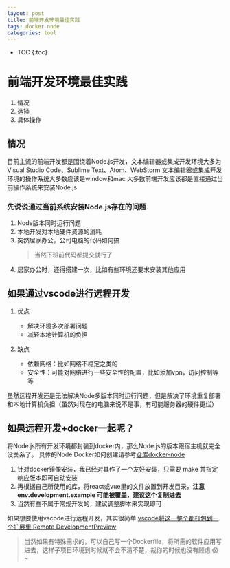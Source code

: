 ```yaml
---
layout: post
title: 前端开发环境最佳实践
tags: docker node
categories: tool
---
```


* TOC
{:toc}

# 前端开发环境最佳实践

1. 情况
1. 选择
1. 具体操作

## 情况

目前主流的前端开发都是围绕着Node.js开发，文本编辑器或集成开发环境大多为Visual Studio Code、Sublime Text、Atom、WebStorm
文本编辑器或集成开发环境的操作系统大多数应该是window和mac
大多数前端开发应该都是直接通过当前操作系统来安装Node.js

### 先说说通过当前系统安装Node.js存在的问题

1. Node版本同时运行问题
1. 本地开发对本地硬件资源的消耗
1. 突然居家办公，公司电脑的代码如何搞
    > 当然下班前代码都提交就行了
1. 居家办公时，还得搭建一次，比如有些环境还要求安装其他应用

## 如果通过vscode进行远程开发

1. 优点
    * 解决环境多次部署问题
    * 减轻本地计算机的负担

1. 缺点
    * 依赖网络：比如网络不稳定之类的
    * 安全性：可能对网络进行一些安全性的配置，比如添加vpn，访问控制等等

虽然远程开发还是无法解决Node多版本同时运行问题，但是解决了环境重复部署和本地计算机负担（虽然对现在的电脑来说不是事，有可能服务器的硬件更烂）

## 如果远程开发+docker一起呢？

将Node.js所有开发环境都封装到docker内，那么Node.js的版本跟宿主机就完全没关系了。
具体的Node Docker如何创建请参考[仓库docker-node](https://github.com/miss55/docker-node/blob/main/README-zh.md)

1. 针对docker镜像安装，我已经对其作了一个友好安装，只需要 make 并指定响应版本即可自动安装
1. 再根据自己所使用的库，将react或vue里的文件放置到开发目录，**注意env.development.example 可能被覆盖，建议这个复制进去**
1. 当然有些不属于常规开发的，建议调整脚本来实现即可

如果想要使用vscode进行远程开发，其实很简单 [vscode将这一整个都打包到一个扩展里 Remote DevelopmentPreview](https://marketplace.visualstudio.com/items?itemName=ms-vscode-remote.vscode-remote-extensionpack)

> 当然如果有特殊需求的，可以自己写一个Dockerfile，将所需的软件应用写进去，这样子项目环境到时候就不会不清不楚，裁你的时候也没有顾虑 &#x1F631; ~
